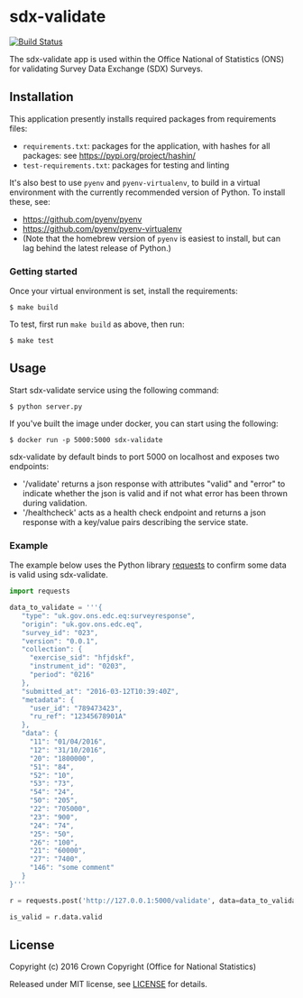 # sdx-validate

[![Build Status](https://github.com/ONSdigital/sdx-validate/workflows/Build/badge.svg)](https://github.com/ONSdigital/sdx-validate)

The sdx-validate app is used within the Office National of Statistics (ONS) for validating Survey Data Exchange (SDX) Surveys.

## Installation
This application presently installs required packages from requirements files:
- `requirements.txt`: packages for the application, with hashes for all packages: see https://pypi.org/project/hashin/
- `test-requirements.txt`: packages for testing and linting

It's also best to use `pyenv` and `pyenv-virtualenv`, to build in a virtual environment with the currently recommended version of Python.  To install these, see:
- https://github.com/pyenv/pyenv
- https://github.com/pyenv/pyenv-virtualenv
- (Note that the homebrew version of `pyenv` is easiest to install, but can lag behind the latest release of Python.)

### Getting started
Once your virtual environment is set, install the requirements:
```shell
$ make build
```

To test, first run `make build` as above, then run:
```shell
$ make test
```

## Usage

Start sdx-validate service using the following command:

```shell
$ python server.py
```

If you've built the image under docker, you can start using the following:

```shell
$ docker run -p 5000:5000 sdx-validate
```

sdx-validate by default binds to port 5000 on localhost and exposes two endpoints:
- '/validate' returns a json response with attributes "valid" and "error" to indicate whether the json is valid and if not what error has been thrown during validation.
- '/healthcheck' acts as a health check endpoint and returns a json response with a key/value pairs describing the service state.

### Example

The example below uses the Python library [requests](https://github.com/kennethreitz/requests) to confirm some data is valid using sdx-validate.

```python
import requests

data_to_validate = '''{
   "type": "uk.gov.ons.edc.eq:surveyresponse",
   "origin": "uk.gov.ons.edc.eq",
   "survey_id": "023",
   "version": "0.0.1",
   "collection": {
     "exercise_sid": "hfjdskf",
     "instrument_id": "0203",
     "period": "0216"
   },
   "submitted_at": "2016-03-12T10:39:40Z",
   "metadata": {
     "user_id": "789473423",
     "ru_ref": "12345678901A"
   },
   "data": {
     "11": "01/04/2016",
     "12": "31/10/2016",
     "20": "1800000",
     "51": "84",
     "52": "10",
     "53": "73",
     "54": "24",
     "50": "205",
     "22": "705000",
     "23": "900",
     "24": "74",
     "25": "50",
     "26": "100",
     "21": "60000",
     "27": "7400",
     "146": "some comment"
   }
}'''

r = requests.post('http://127.0.0.1:5000/validate', data=data_to_validate)

is_valid = r.data.valid
```

## License

Copyright (c) 2016 Crown Copyright (Office for National Statistics)

Released under MIT license, see [LICENSE](LICENSE) for details.
